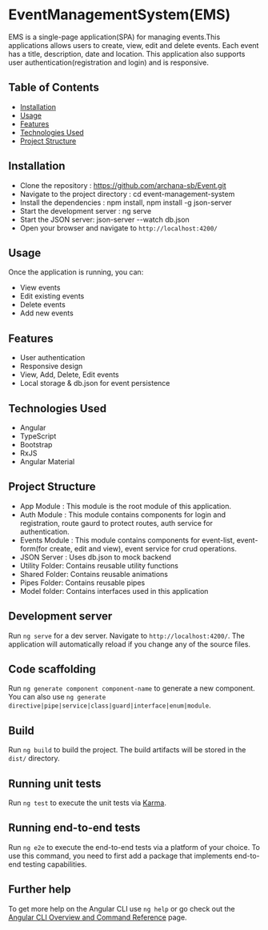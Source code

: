 
# EventManagementSystem(EMS)

EMS is a single-page application(SPA) for managing events.This applications allows users to create, view, edit and delete events. Each event has a title, description, date and location. This application also supports user authentication(registration and login) and is responsive.

## Table of Contents

- [Installation](#installation)
- [Usage](#usage)
- [Features](#features)
- [Technologies Used](#technologies-used)
- [Project Structure](#project-structure)


## Installation

- Clone the repository : https://github.com/archana-sb/Event.git
- Navigate to the project directory : cd event-management-system
- Install the dependencies : npm install, npm install -g json-server
- Start the development server : ng serve
- Start the JSON server: json-server --watch db.json
- Open your browser and navigate to `http://localhost:4200/`

## Usage

Once the application is running, you can:
- View events
- Edit existing events
- Delete events
- Add new events

## Features

- User authentication
- Responsive design
- View, Add, Delete, Edit events
- Local storage & db.json for event persistence

## Technologies Used

- Angular
- TypeScript
- Bootstrap
- RxJS
- Angular Material


## Project Structure
- App Module : This module is the root module of this application.
- Auth Module : This module contains components for login and registration, route gaurd to protect routes, auth service for authentication.
- Events Module : This module contains components for event-list, event-form(for create, edit and view), event service for crud operations.
- JSON Server : Uses db.json to mock backend
- Utility Folder: Contains reusable utility functions
- Shared Folder: Contains reusable animations
- Pipes Folder: Contains reusable pipes
- Model folder: Contains interfaces used in this application


## Development server

Run `ng serve` for a dev server. Navigate to `http://localhost:4200/`. The application will automatically reload if you change any of the source files.

## Code scaffolding

Run `ng generate component component-name` to generate a new component. You can also use `ng generate directive|pipe|service|class|guard|interface|enum|module`.

## Build

Run `ng build` to build the project. The build artifacts will be stored in the `dist/` directory.

## Running unit tests

Run `ng test` to execute the unit tests via [Karma](https://karma-runner.github.io).

## Running end-to-end tests

Run `ng e2e` to execute the end-to-end tests via a platform of your choice. To use this command, you need to first add a package that implements end-to-end testing capabilities.

## Further help

To get more help on the Angular CLI use `ng help` or go check out the [Angular CLI Overview and Command Reference](https://angular.dev/tools/cli) page.





